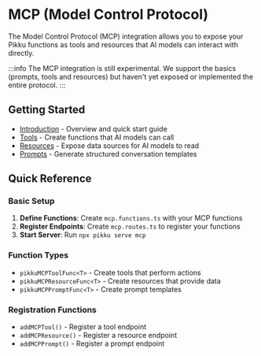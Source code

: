 # MCP (Model Control Protocol)

The Model Control Protocol (MCP) integration allows you to expose your Pikku functions as tools and resources that AI models can interact with directly.

:::info
The MCP integration is still experimental. We support the basics (prompts, tools and resources) but haven't yet exposed or implemented the entire protocol.
:::

## Getting Started

- [Introduction](./introduction.md) - Overview and quick start guide
- [Tools](./tools.md) - Create functions that AI models can call
- [Resources](./resources.md) - Expose data sources for AI models to read
- [Prompts](./prompts.md) - Generate structured conversation templates

## Quick Reference

### Basic Setup

1. **Define Functions**: Create `mcp.functions.ts` with your MCP functions
2. **Register Endpoints**: Create `mcp.routes.ts` to register your functions
3. **Start Server**: Run `npx pikku serve mcp`

### Function Types

- `pikkuMCPToolFunc<T>` - Create tools that perform actions
- `pikkuMCPResourceFunc<T>` - Create resources that provide data
- `pikkuMCPPromptFunc<T>` - Create prompt templates

### Registration Functions

- `addMCPTool()` - Register a tool endpoint
- `addMCPResource()` - Register a resource endpoint  
- `addMCPPrompt()` - Register a prompt endpoint